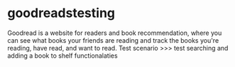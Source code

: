 # goodreadstesting
Goodread is a website for readers and book recommendation, where you can see what books your friends are reading 
and track the books you're reading, have read, and want to read.
Test scenario >>> test searching and adding a book to shelf functionalaties
